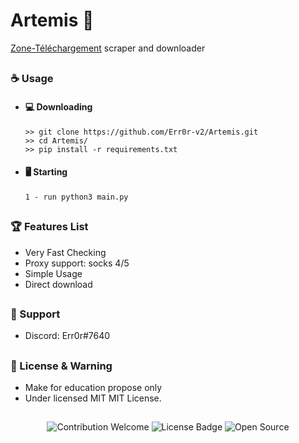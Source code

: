 # Artemis 🏹


<a href="https://www.zone-telechargement.onl/">Zone-Téléchargement</a> scraper and downloader

##  


### ☕ Usage  
- #### 💻 Downloading
     ```
    >> git clone https://github.com/Err0r-v2/Artemis.git
    >> cd Artemis/
    >> pip install -r requirements.txt
    ```
- #### 🖥️ Starting
      1 - run python3 main.py

##  

### 🏆 Features List
- Very Fast Checking
- Proxy support: socks 4/5
- Simple Usage
- Direct download

##   

### 🧰 Support
- Discord: Err0r#7640

##  

### 📜 License & Warning
- Make for education propose only
- Under licensed MIT MIT License.

##  

<p align="center">
  <img src="https://img.shields.io/badge/contributions-welcome-brightgreen.svg?style=flat" alt="Contribution Welcome">
  <img src="https://img.shields.io/badge/License-GPLv3-blue.svg" alt="License Badge">
  <img src="https://badges.frapsoft.com/os/v3/open-source.svg?v=103" alt="Open Source">
</p>
